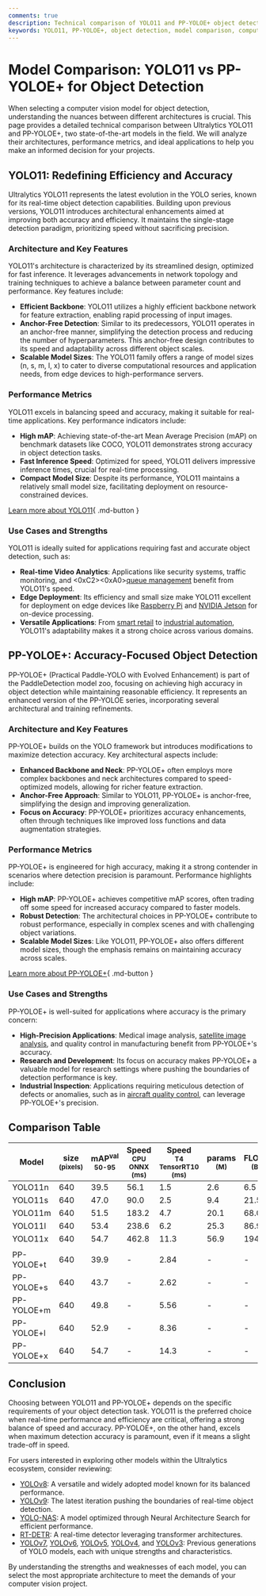```yaml
---
comments: true
description: Technical comparison of YOLO11 and PP-YOLOE+ object detection models, including architecture, performance, and use cases.
keywords: YOLO11, PP-YOLOE+, object detection, model comparison, computer vision, Ultralytics
---
```


# Model Comparison: YOLO11 vs PP-YOLOE+ for Object Detection

When selecting a computer vision model for object detection, understanding the nuances between different architectures is crucial. This page provides a detailed technical comparison between Ultralytics YOLO11 and PP-YOLOE+, two state-of-the-art models in the field. We will analyze their architectures, performance metrics, and ideal applications to help you make an informed decision for your projects.

<script async src="https://cdn.jsdelivr.net/npm/chart.js@3.9.1/dist/chart.min.js"></script>
<script defer src="../../javascript/benchmark.js"></script>

<canvas id="modelComparisonChart" width="1024" height="400" active-models='["YOLO11", "PP-YOLOE+"]'></canvas>

## YOLO11: Redefining Efficiency and Accuracy

Ultralytics YOLO11 represents the latest evolution in the YOLO series, known for its real-time object detection capabilities. Building upon previous versions, YOLO11 introduces architectural enhancements aimed at improving both accuracy and efficiency. It maintains the single-stage detection paradigm, prioritizing speed without sacrificing precision.

### Architecture and Key Features

YOLO11's architecture is characterized by its streamlined design, optimized for fast inference. It leverages advancements in network topology and training techniques to achieve a balance between parameter count and performance. Key features include:

- **Efficient Backbone**: YOLO11 utilizes a highly efficient backbone network for feature extraction, enabling rapid processing of input images.
- **Anchor-Free Detection**: Similar to its predecessors, YOLO11 operates in an anchor-free manner, simplifying the detection process and reducing the number of hyperparameters. This anchor-free design contributes to its speed and adaptability across different object scales.
- **Scalable Model Sizes**: The YOLO11 family offers a range of model sizes (n, s, m, l, x) to cater to diverse computational resources and application needs, from edge devices to high-performance servers.

### Performance Metrics

YOLO11 excels in balancing speed and accuracy, making it suitable for real-time applications. Key performance indicators include:

- **High mAP**: Achieving state-of-the-art Mean Average Precision (mAP) on benchmark datasets like COCO, YOLO11 demonstrates strong accuracy in object detection tasks.
- **Fast Inference Speed**: Optimized for speed, YOLO11 delivers impressive inference times, crucial for real-time processing.
- **Compact Model Size**: Despite its performance, YOLO11 maintains a relatively small model size, facilitating deployment on resource-constrained devices.

[Learn more about YOLO11](https://docs.ultralytics.com/models/yolo11){ .md-button }

### Use Cases and Strengths

YOLO11 is ideally suited for applications requiring fast and accurate object detection, such as:

- **Real-time Video Analytics**: Applications like security systems, traffic monitoring, and <0xC2><0xA0>[queue management](https://docs.ultralytics.com/guides/queue-management/) benefit from YOLO11's speed.
- **Edge Deployment**: Its efficiency and small size make YOLO11 excellent for deployment on edge devices like [Raspberry Pi](https://docs.ultralytics.com/guides/raspberry-pi/) and [NVIDIA Jetson](https://docs.ultralytics.com/guides/nvidia-jetson/) for on-device processing.
- **Versatile Applications**: From [smart retail](https://www.ultralytics.com/blog/ai-for-smarter-retail-inventory-management) to [industrial automation](https://www.ultralytics.com/solutions/ai-in-manufacturing), YOLO11's adaptability makes it a strong choice across various domains.

## PP-YOLOE+: Accuracy-Focused Object Detection

PP-YOLOE+ (Practical Paddle-YOLO with Evolved Enhancement) is part of the PaddleDetection model zoo, focusing on achieving high accuracy in object detection while maintaining reasonable efficiency. It represents an enhanced version of the PP-YOLOE series, incorporating several architectural and training refinements.

### Architecture and Key Features

PP-YOLOE+ builds on the YOLO framework but introduces modifications to maximize detection accuracy. Key architectural aspects include:

- **Enhanced Backbone and Neck**: PP-YOLOE+ often employs more complex backbones and neck architectures compared to speed-optimized models, allowing for richer feature extraction.
- **Anchor-Free Approach**: Similar to YOLO11, PP-YOLOE+ is anchor-free, simplifying the design and improving generalization.
- **Focus on Accuracy**: PP-YOLOE+ prioritizes accuracy enhancements, often through techniques like improved loss functions and data augmentation strategies.

### Performance Metrics

PP-YOLOE+ is engineered for high accuracy, making it a strong contender in scenarios where detection precision is paramount. Performance highlights include:

- **High mAP**: PP-YOLOE+ achieves competitive mAP scores, often trading off some speed for increased accuracy compared to faster models.
- **Robust Detection**: The architectural choices in PP-YOLOE+ contribute to robust performance, especially in complex scenes and with challenging object variations.
- **Scalable Model Sizes**: Like YOLO11, PP-YOLOE+ also offers different model sizes, though the emphasis remains on maintaining accuracy across scales.

[Learn more about PP-YOLOE+](https://github.com/PaddlePaddle/PaddleDetection/blob/release/2.8/configs/ppyoloe/README.md){ .md-button }

### Use Cases and Strengths

PP-YOLOE+ is well-suited for applications where accuracy is the primary concern:

- **High-Precision Applications**: Medical image analysis, [satellite image analysis](https://www.ultralytics.com/blog/using-computer-vision-to-analyse-satellite-imagery), and quality control in manufacturing benefit from PP-YOLOE+'s accuracy.
- **Research and Development**: Its focus on accuracy makes PP-YOLOE+ a valuable model for research settings where pushing the boundaries of detection performance is key.
- **Industrial Inspection**: Applications requiring meticulous detection of defects or anomalies, such as in [aircraft quality control](https://www.ultralytics.com/blog/computer-vision-aircraft-quality-control-and-damage-detection), can leverage PP-YOLOE+'s precision.

## Comparison Table

| Model      | size<br><sup>(pixels) | mAP<sup>val<br>50-95 | Speed<br><sup>CPU ONNX<br>(ms) | Speed<br><sup>T4 TensorRT10<br>(ms) | params<br><sup>(M) | FLOPs<br><sup>(B) |
| ---------- | --------------------- | -------------------- | ------------------------------ | ----------------------------------- | ------------------ | ----------------- |
| YOLO11n    | 640                   | 39.5                 | 56.1                           | 1.5                                 | 2.6                | 6.5               |
| YOLO11s    | 640                   | 47.0                 | 90.0                           | 2.5                                 | 9.4                | 21.5              |
| YOLO11m    | 640                   | 51.5                 | 183.2                          | 4.7                                 | 20.1               | 68.0              |
| YOLO11l    | 640                   | 53.4                 | 238.6                          | 6.2                                 | 25.3               | 86.9              |
| YOLO11x    | 640                   | 54.7                 | 462.8                          | 11.3                                | 56.9               | 194.9             |
|            |                       |                      |                                |                                     |                    |                   |
| PP-YOLOE+t | 640                   | 39.9                 | -                              | 2.84                                | -                  | -                 |
| PP-YOLOE+s | 640                   | 43.7                 | -                              | 2.62                                | -                  | -                 |
| PP-YOLOE+m | 640                   | 49.8                 | -                              | 5.56                                | -                  | -                 |
| PP-YOLOE+l | 640                   | 52.9                 | -                              | 8.36                                | -                  | -                 |
| PP-YOLOE+x | 640                   | 54.7                 | -                              | 14.3                                | -                  | -                 |

## Conclusion

Choosing between YOLO11 and PP-YOLOE+ depends on the specific requirements of your object detection task. YOLO11 is the preferred choice when real-time performance and efficiency are critical, offering a strong balance of speed and accuracy. PP-YOLOE+, on the other hand, excels when maximum detection accuracy is paramount, even if it means a slight trade-off in speed.

For users interested in exploring other models within the Ultralytics ecosystem, consider reviewing:

- [YOLOv8](https://docs.ultralytics.com/models/yolov8/): A versatile and widely adopted model known for its balanced performance.
- [YOLOv9](https://docs.ultralytics.com/models/yolov9/): The latest iteration pushing the boundaries of real-time object detection.
- [YOLO-NAS](https://docs.ultralytics.com/models/yolo-nas/): A model optimized through Neural Architecture Search for efficient performance.
- [RT-DETR](https://docs.ultralytics.com/models/rtdetr/): A real-time detector leveraging transformer architectures.
- [YOLOv7](https://docs.ultralytics.com/models/yolov7/), [YOLOv6](https://docs.ultralytics.com/models/yolov6/), [YOLOv5](https://docs.ultralytics.com/models/yolov5/), [YOLOv4](https://docs.ultralytics.com/models/yolov4/), and [YOLOv3](https://docs.ultralytics.com/models/yolov3/): Previous generations of YOLO models, each with unique strengths and characteristics.

By understanding the strengths and weaknesses of each model, you can select the most appropriate architecture to meet the demands of your computer vision project.
